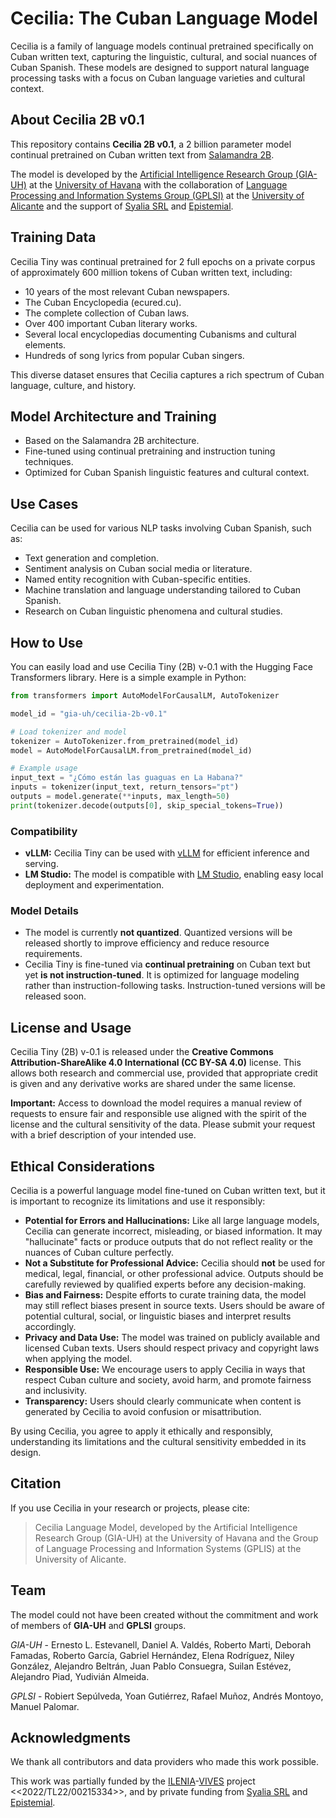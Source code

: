 # Cecilia: The Cuban Language Model

Cecilia is a family of language models continual pretrained specifically on Cuban written text, capturing the linguistic, cultural, and social nuances of Cuban Spanish. 
These models are designed to support natural language processing tasks with a focus on Cuban language varieties and cultural context.

## About Cecilia 2B v0.1

This repository contains **Cecilia 2B v0.1**, a 2 billion parameter model continual pretrained on Cuban written text from [Salamandra 2B](BSC-LT/salamandra-2b).

The model is developed by the [Artificial Intelligence Research Group (GIA-UH)](https://gia-uh.github.io/) at the [University of Havana](https://www.uh.cu/) with the collaboration 
of [Language Processing and Information Systems Group (GPLSI)](https://gplsi.dlsi.ua.es/) at the [University of Alicante](https://www.ua.es/) and the support 
of [Syalia SRL](https://syalia.com/) and [Epistemial](https://epistemial.com/).

## Training Data

Cecilia Tiny was continual pretrained for 2 full epochs on a private corpus of approximately 600 million tokens of Cuban written text, including:

- 10 years of the most relevant Cuban newspapers.
- The Cuban Encyclopedia (ecured.cu).
- The complete collection of Cuban laws.
- Over 400 important Cuban literary works.
- Several local encyclopedias documenting Cubanisms and cultural elements.
- Hundreds of song lyrics from popular Cuban singers.

This diverse dataset ensures that Cecilia captures a rich spectrum of Cuban language, culture, and history.

## Model Architecture and Training

- Based on the Salamandra 2B architecture.
- Fine-tuned using continual pretraining and instruction tuning techniques.
- Optimized for Cuban Spanish linguistic features and cultural context.

## Use Cases

Cecilia can be used for various NLP tasks involving Cuban Spanish, such as:

- Text generation and completion.
- Sentiment analysis on Cuban social media or literature.
- Named entity recognition with Cuban-specific entities.
- Machine translation and language understanding tailored to Cuban Spanish.
- Research on Cuban linguistic phenomena and cultural studies.

## How to Use

You can easily load and use Cecilia Tiny (2B) v-0.1 with the Hugging Face Transformers library. Here is a simple example in Python:

```python
from transformers import AutoModelForCausalLM, AutoTokenizer

model_id = "gia-uh/cecilia-2b-v0.1"

# Load tokenizer and model
tokenizer = AutoTokenizer.from_pretrained(model_id)
model = AutoModelForCausalLM.from_pretrained(model_id)

# Example usage
input_text = "¿Cómo están las guaguas en La Habana?"
inputs = tokenizer(input_text, return_tensors="pt")
outputs = model.generate(**inputs, max_length=50)
print(tokenizer.decode(outputs[0], skip_special_tokens=True))
```

### Compatibility

- **vLLM:** Cecilia Tiny can be used with [vLLM](https://vllm.ai/) for efficient inference and serving.
- **LM Studio:** The model is compatible with [LM Studio](https://lmstudio.ai/), enabling easy local deployment and experimentation.

### Model Details 

- The model is currently **not quantized**. Quantized versions will be released shortly to improve efficiency and reduce resource requirements.
- Cecilia Tiny is fine-tuned via **continual pretraining** on Cuban text but yet **is not instruction-tuned**. It is optimized for language modeling rather
  than instruction-following tasks. Instruction-tuned versions will be released soon.

## License and Usage

Cecilia Tiny (2B) v-0.1 is released under the **Creative Commons Attribution-ShareAlike 4.0 International (CC BY-SA 4.0)** license. This allows both research and commercial use, provided that appropriate credit is given and any derivative works are shared under the same license.

**Important:** Access to download the model requires a manual review of requests to ensure fair and responsible use aligned with the spirit of the license and the cultural sensitivity of the data. Please submit your request with a brief description of your intended use.

## Ethical Considerations

Cecilia is a powerful language model fine-tuned on Cuban written text, but it is important to recognize its limitations and use it responsibly:

- **Potential for Errors and Hallucinations:** Like all large language models, Cecilia can generate incorrect, misleading, or biased information. It may "hallucinate" facts or produce outputs that do not reflect reality or the nuances of Cuban culture perfectly.
- **Not a Substitute for Professional Advice:** Cecilia should **not** be used for medical, legal, financial, or other professional advice. Outputs should be carefully reviewed by qualified experts before any decision-making.
- **Bias and Fairness:** Despite efforts to curate training data, the model may still reflect biases present in source texts. Users should be aware of potential cultural, social, or linguistic biases and interpret results accordingly.
- **Privacy and Data Use:** The model was trained on publicly available and licensed Cuban texts. Users should respect privacy and copyright laws when applying the model.
- **Responsible Use:** We encourage users to apply Cecilia in ways that respect Cuban culture and society, avoid harm, and promote fairness and inclusivity.
- **Transparency:** Users should clearly communicate when content is generated by Cecilia to avoid confusion or misattribution.

By using Cecilia, you agree to apply it ethically and responsibly, understanding its limitations and the cultural sensitivity embedded in its design.

## Citation

If you use Cecilia in your research or projects, please cite:

> Cecilia Language Model, developed by the Artificial Intelligence Research Group (GIA-UH) at the University of Havana and the Group of Language Processing and Information Systems (GPLIS) at the University of Alicante.

## Team
The model could not have been created without the commitment and work of members of **GIA-UH** and **GPLSI** groups.

*GIA-UH* - Ernesto L. Estevanell, Daniel A. Valdés, Roberto Marti, Deborah Famadas, Roberto García, Gabriel Hernández, 
Elena Rodríguez, Niley González, Alejandro Beltrán, Juan Pablo Consuegra, Suilan Estévez, Alejandro Piad, Yudivián Almeida.

*GPLSI* -  Robiert Sepúlveda, Yoan Gutiérrez, Rafael Muñoz, Andrés Montoyo, Manuel Palomar.

## Acknowledgments

We thank all contributors and data providers who made this work possible.

This work was partially funded by the [ILENIA](https://proyectoilenia.es/)-[VIVES](https://vives.gplsi.es/) project <<2022/TL22/00215334>>, and by private funding from [Syalia SRL](https://syalia.com) and [Epistemial](https://epistemial.com/).
